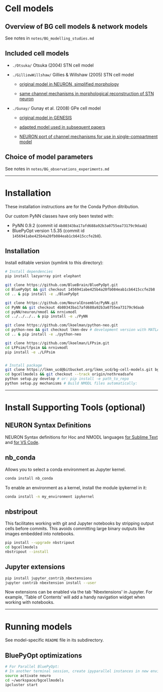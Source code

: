 
# Cell models

## Overview of BG cell models & network models

See notes in `notes/BG_modelling_studies.md`

## Included cell models

- `./Otsuka/` Otsuka (2004) STN cell model


- `./GilliewWillshaw/` Gillies & Willshaw (2005) STN cell model
	
	+ [original model in NEURON, simplified morphology](https://senselab.med.yale.edu/ModelDB/showmodel.cshtml?model=74298)

	+ [same channel mechanisms in morphological reconstruction of STN neuron](https://senselab.med.yale.edu/ModelDB/ShowModel.cshtml?model=151460)


- `./Gunay/` Gunay et al. (2008) GPe cell model

	+ [original model in GENESIS](https://senselab.med.yale.edu/modeldb/ShowModel.cshtml?model=114639)

	+ [adapted model used in subsequent papers](https://senselab.med.yale.edu/modeldb/ShowModel.cshtml?model=136315)

	+ [NEURON port of channel mechanisms for use in single-compartment model](https://senselab.med.yale.edu/modeldb/ShowModel.cshtml?model=143100)


## Choice of model parameters

See notes in `notes/BG_observations_experiments.md`

--------------------------------------------------------------------------------

# Installation

These installation instructions are for the Conda Python ditribution.

Our custom PyNN classes have only been tested with:
- PyNN 0.9.2 (commit id `4b80343ba17afd688a92b3a0755ea73179c9daab`)
- BluePyOpt version 1.5.35 (commit id `1456941abe425b4a20fb084eab1cb6415ccfe2b8`).


## Installation

Install editable version (symlink to this directory):

```sh
# Install dependencies
pip install lazyarray pint elephant

git clone https://github.com/BlueBrain/BluePyOpt.git
cd BluePyOpt && git checkout 1456941abe425b4a20fb084eab1cb6415ccfe2b8
cd .. & pip install -e ./BluePyOpt

git clone https://github.com/NeuralEnsemble/PyNN.git
cd PyNN && git checkout 4b80343ba17afd688a92b3a0755ea73179c9daab
cd pyNN/neuron/nmodl && nrnivmodl
cd ../../../.. & pip install -e ./PyNN

git clone https://github.com/lkoelman/python-neo.git
cd python-neo && git checkout lkmn-dev # development version with MATLAB annotation support
cd .. & pip install -e ./python-neo

git clone https://github.com/lkoelman/LFPsim.git
cd LFPsim/lfpsim && nrnivmodl
pip install -e ./LFPsim


# Install package
git clone https://lkmn_ucd@bitbucket.org/lkmn_ucd/bg-cell-models.git bgcellmodels
cd bgcellmodels && git checkout --track origin/nothreadsafe
python setup.py develop # or: pip install -e path_to_repo
python setup.py mechanisms # Build NMODL files automatically:
```



--------------------------------------------------------------------------------
# Install Supporting Tools (optional)

## NEURON Syntax Definitions

NEURON Syntax definitions for Hoc and NMODL languages [for Sublime Text](https://github.com/jordan-g/NEURON-for-Sublime-Text) and [for VS Code](https://github.com/imatlopez/vscode-neuron).


## nb_conda

Allows you to select a conda environment as Jupyter kernel.

```sh
conda install nb_conda
```

To enable an environment as a kernel, install the module ipykernel in it:

```sh
conda install -n my_environment ipykernel
```

## nbstripout

This facilitates working with git and Jupyter notebooks by stripping output cells before commits. This avoids committing large binary outputs like images embedded into notebooks.

```bash
pip install --upgrade nbstripout
cd bgcellmodels
nbstripout --install
```

## Jupyter extensions

```bash
pip install jupyter_contrib_nbextensions
jupyter contrib nbextension install --user
```

Now extensions can be enabled via the tab 'Nbextensions' in Jupyter. For example, 'Table of Contents' will add a handy navigation widget when working with notebooks.

--------------------------------------------------------------------------------
# Running models

See model-specific `README` file in its subdirectory.

## BluePyOpt optimizations

```sh
# For Parallel BluePyOpt:
# In another terminal session, create ipyparallel instances in new environment
source activate neuro
cd ~/workspace/bgcellmodels
ipcluster start
```